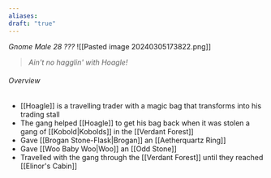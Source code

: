 ```yaml
---
aliases: 
draft: "true"
---
```

*Gnome Male 28 ???*
![[Pasted image 20240305173822.png]]
> *Ain't no hagglin' with Hoagle!*
###### Overview
- [[Hoagle]] is a travelling trader with a magic bag that transforms into his trading stall
- The gang helped [[Hoagle]] to get his bag back when it was stolen a gang of [[Kobold|Kobolds]] in the [[Verdant Forest]]
- Gave [[Brogan Stone-Flask|Brogan]] an [[Aetherquartz Ring]]
- Gave [[Woo Baby Woo|Woo]] an [[Odd Stone]]
- Travelled with the gang through the [[Verdant Forest]] until they reached [[Elinor's Cabin]]